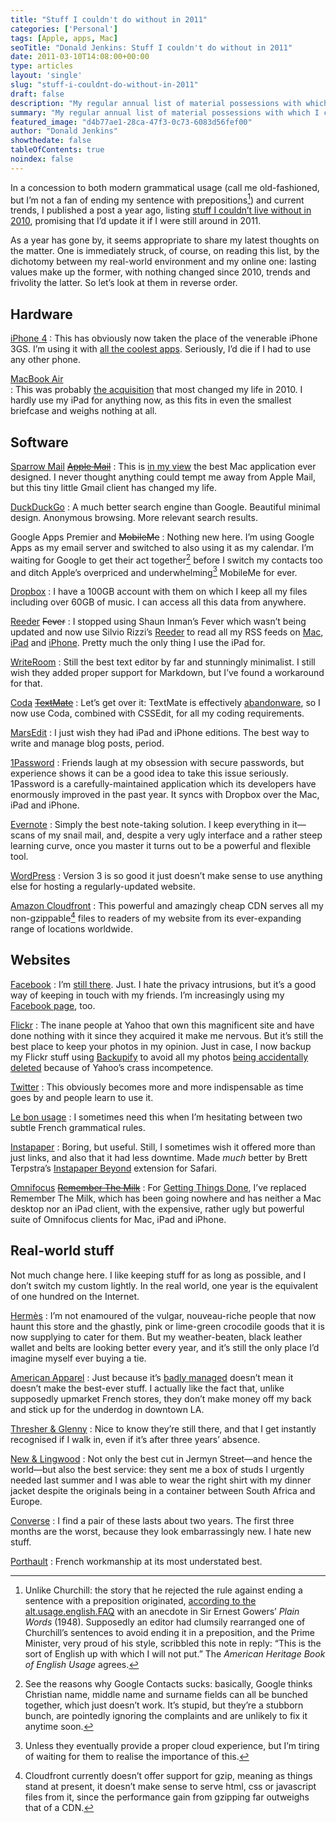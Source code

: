 ```yaml
---
title: "Stuff I couldn't do without in 2011"
categories: ['Personal']
tags: [Apple, apps, Mac]
seoTitle: "Donald Jenkins: Stuff I couldn't do without in 2011"
date: 2011-03-10T14:08:00+00:00
type: articles
layout: 'single'
slug: "stuff-i-couldnt-do-without-in-2011"  
draft: false
description: "My regular annual list of material possessions with which I cannot dispense."
summary: "My regular annual list of material possessions with which I cannot dispense."
featured_image: "d4b77ae1-28ca-47f3-0c73-6083d56fef00"
author: "Donald Jenkins"
showthedate: false
tableOfContents: true
noindex: false
---
```


In a concession to both modern grammatical usage (call me old-fashioned, but I’m not a fan of ending my sentence with prepositions[^1]) and current trends, I published a post a year ago, listing [stuff I couldn’t live without in 2010](https://www.donaldjenkins.com/stuff-i-couldnt-live-without-in-2010/), promising that I’d update it if I were still around in 2011.

As a year has gone by, it seems appropriate to share my latest thoughts on the matter. One is immediately struck, of course, on reading this list, by the dichotomy between my real-world environment and my online one: lasting values make up the former, with nothing changed since 2010, trends and frivolity the latter. So let’s look at them in reverse order.

Hardware
--------

[iPhone 4](http://www.apple.com/iphone/)
: This has obviously now taken the place of the venerable iPhone 3GS. I’m using it with [all the coolest apps](http://cl.ly/580V). Seriously, I’d die if I had to use any other phone.

[MacBook Air](http://www.apple.com/macbookair)  
: This was probably [the acquisition](https://www.donaldjenkins.com/the-new-macbook-air-with-its-first-rate-gpu-and-ssd-its-real-life-performance-belies-the-paper-specs/) that most changed my life in 2010. I hardly use my iPad for anything now, as this fits in even the smallest briefcase and weighs nothing at all.

Software
--------

[Sparrow Mail](http://www.sparrowmailapp.com/) ~~[Apple Mail](http://www.apple.com/macosx/what-is-macosx/mail-ical-address-book.html)~~
: This is [in my view](https://www.donaldjenkins.com/sparrow-mail-the-most-elegant-powerful-and-minimalist-mac-email-client/) the best Mac application ever designed. I never thought anything could tempt me away from Apple Mail, but this tiny little Gmail client has changed my life.

[DuckDuckGo](http://ff.duckduckgo.com/)
: A much better search engine than Google. Beautiful minimal design. Anonymous browsing. More relevant search results.

Google Apps Premier and ~~MobileMe~~
: Nothing new here. I’m using Google Apps as my email server and switched to also using it as my calendar. I’m waiting for Google to get their act together[^2] before I switch my contacts too and ditch Apple’s overpriced and underwhelming[^3] MobileMe for ever.

[Dropbox](https://www.dropbox.com/)
: I have a 100GB account with them on which I keep all my files including over 60GB of music. I can access all this data from anywhere.

[Reeder](http://reederapp.com/) ~~Fever~~
: I stopped using Shaun Inman’s Fever which wasn’t being updated and now use Silvio Rizzi’s [Reeder](https://www.donaldjenkins.com/reeder-for-mac-a-stunning-implementation-of-minimalism-elegant-design-and-practicality-in-one-rss-client/) to read all my RSS feeds on [Mac](http://ff.duckduckgo.com/?q=reeder?or%203ac), [iPad](http://itunes.apple.com/us/app/reeder-for-ipad/id375661689?mt=8) and [iPhone](http://itunes.apple.com/us/app/reeder/id325502379?mt=8). Pretty much the only thing I use the iPad for.

[WriteRoom](http://www.hogbaysoftware.com/products/writeroom)
: Still the best text editor by far and stunningly minimalist. I still wish they added proper support for Markdown, but I’ve found a workaround for that.

[Coda](http://www.panic.com/coda/) ~~[TextMate](http://www.macromates.com/)~~
: Let’s get over it: TextMate is effectively [abandonware](http://en.wikipedia.org/wiki/Abandonware), so I now use Coda, combined with CSSEdit, for all my coding requirements.
  
[MarsEdit](http://www.red-sweater.com/marsedit/)
: I just wish they had iPad and iPhone editions. The best way to write and manage blog posts, period.

[1Password](https://1password.com)
: Friends laugh at my obsession with secure passwords, but experience shows it can be a good idea to take this issue seriously. 1Password is a carefully-maintained application which its developers have enormously improved in the past year. It syncs with Dropbox over the Mac, iPad and iPhone.

[Evernote](http://www.evernote.com/)
: Simply the best note-taking solution. I keep everything in it—scans of my snail mail, and, despite a very ugly interface and a rather steep learning curve, once you master it turns out to be a powerful and flexible tool.

[WordPress](http://wordpress.org/)
: Version 3 is so good it just doesn’t make sense to use anything else for hosting a regularly-updated website.

[Amazon Cloudfront](http://aws.amazon.com/cloudfront/)
: This powerful and amazingly cheap CDN serves all my non-gzippable[^4] files to readers of my website from its ever-expanding range of locations worldwide.

Websites
--------

[Facebook](http://www.facebook.com/donaldjenkins.com)
: I’m [still there](http://www.facebook.com/donaldjenkins.com). Just. I hate the privacy intrusions, but it’s a good way of keeping in touch with my friends. I’m increasingly using my [Facebook page](http://www.facebook.com/donaldjenkins.blog), too.

[Flickr](http://flickr.com/photos/astorg)
: The inane people at Yahoo that own this magnificent site and have done nothing with it since they acquired it make me nervous. But it’s still the best place to keep your photos in my opinion. Just in case, I now backup my Flickr stuff using [Backupify](https://web.archive.org/web/20221031193316/https://www.backupify.com/) to avoid all my photos [being accidentally deleted](http://www.huffingtonpost.com/2011/02/01/flickr-deletes-photos_n_817218.html) because of Yahoo’s crass incompetence.

[Twitter](http://twitter.com/donaldjenkins)
: This obviously becomes more and more indispensable as time goes by and people learn to use it.

[Le bon usage](https://www.grevisse.fr/etudiants-professionnels/le-bon-usage-electronique)
: I sometimes need this when I’m hesitating between two subtle French grammatical rules.

[Instapaper](http://www.instapaper.com/u)
: Boring, but useful. Still, I sometimes wish it offered more than just links, and also that it had less downtime. Made *much* better by Brett Terpstra’s [Instapaper Beyond](http://brettterpstra.com/instapaperbeyond/) extension for Safari.

[Omnifocus](http://www.omnigroup.com/applications/omnifocus/) ~~[Remember The Milk](http://rememberthemilk.com/)~~
: For [Getting Things Done](http://en.wikipedia.org/wiki/Getting_Things_Done), I’ve replaced Remember The Milk, which has been going nowhere and has neither a Mac desktop nor an iPad client, with the expensive, rather ugly but powerful suite of Omnifocus clients for Mac, iPad and iPhone.

Real-world stuff
----------------

Not much change here. I like keeping stuff for as long as possible, and I don’t switch my custom lightly. In the real world, one year is the equivalent of one hundred on the Internet.

[Hermès](https://web.archive.org/web/20221109090525/https://www.hermes.com/us/en/ "Only the pre-1988 leather and silk stuff")
: I’m not enamoured of the vulgar, nouveau-riche people that now haunt this store and the ghastly, pink or lime-green crocodile goods that it is now supplying to cater for them. But my weather-beaten, black leather wallet and belts are looking better every year, and it’s still the only place I’d imagine myself ever buying a tie.

[American Apparel](https://americanapparel.com)
: Just because it’s [badly managed](http://ff.duckduckgo.com/?q=american+apparel+losses) doesn’t mean it doesn’t make the best-ever stuff. I actually like the fact that, unlike supposedly upmarket French stores, they don’t make money off my back and stick up for the underdog in downtown LA.

[Thresher &amp; Glenny](http://www.thresherandglenny.com/)
: Nice to know they’re still there, and that I get instantly recognised if I walk in, even if it’s after three years’ absence.

[New &amp; Lingwood](http://www.newandlingwood.com/ "More like a Home from home")
: Not only the best cut in Jermyn Street—and hence the world—but also the best service: they sent me a box of studs I urgently needed last summer and I was able to wear the right shirt with my dinner jacket despite the originals being in a container between South Africa and Europe.

[Converse](https://web.archive.org/web/20190521204648/https://www.converse.com/ "Since 2002, as far as I'm concerned")
: I find a pair of these lasts about two years. The first three months are the worst, because they look embarrassingly new. I hate new stuff.

[Porthault](http://www.dporthault.fr/ "Porthault linen")
: French workmanship at its most understated best.

[^1]: Unlike Churchill: the story that he rejected the rule against ending a sentence with a preposition originated, [according to the alt.usage.english.FAQ](http://www.faqs.org/faqs/alt-usage-english-faq/) with an anecdote in Sir Ernest Gowers’ _Plain Words_ (1948). Supposedly an editor had clumsily rearranged one of Churchill’s sentences to avoid ending it in a preposition, and the Prime Minister, very proud of his style, scribbled this note in reply: “This is the sort of English up with which I will not put.” The *American Heritage Book of English Usage* agrees.

[^2]: See the reasons why Google Contacts sucks: basically, Google thinks Christian name, middle name and surname fields can all be bunched together, which just doesn’t work. It’s stupid, but they’re a stubborn bunch, are pointedly ignoring the complaints and are unlikely to fix it anytime soon.

[^3]: Unless they eventually provide a proper cloud experience, but I’m tiring of waiting for them to realise the importance of this.

[^4]: Cloudfront currently doesn’t offer support for gzip, meaning as things stand at present, it doesn’t make sense to serve html, css or javascript files from it, since the performance gain from gzipping far outweighs that of a CDN.